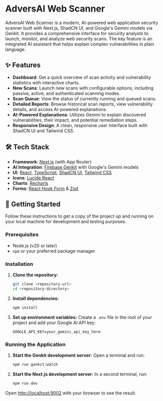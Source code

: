 # AdversAI Web Scanner

AdversAI Web Scanner is a modern, AI-powered web application security scanner built with Next.js, ShadCN UI, and Google's Gemini models via Genkit. It provides a comprehensive interface for security analysts to launch, monitor, and analyze web security scans. The key feature is an integrated AI assistant that helps explain complex vulnerabilities in plain language.

## ✨ Features

- **Dashboard**: Get a quick overview of scan activity and vulnerability statistics with interactive charts.
- **New Scans**: Launch new scans with configurable options, including passive, active, and authenticated scanning modes.
- **Scan Queue**: View the status of currently running and queued scans.
- **Detailed Reports**: Browse historical scan reports, view vulnerability details, and access AI-powered explanations.
- **AI-Powered Explanations**: Utilizes Gemini to explain discovered vulnerabilities, their impact, and potential remediation steps.
- **Responsive Design**: A clean, responsive user interface built with ShadCN UI and Tailwind CSS.

## 🛠️ Tech Stack

- **Framework**: [Next.js](https://nextjs.org/) (with App Router)
- **AI Integration**: [Firebase Genkit](https://firebase.google.com/docs/genkit) with Google's Gemini models
- **UI**: [React](https://react.dev/), [TypeScript](https://www.typescriptlang.org/), [ShadCN UI](https://ui.shadcn.com/), [Tailwind CSS](https://tailwindcss.com/)
- **Icons**: [Lucide React](https://lucide.dev/guide/packages/lucide-react)
- **Charts**: [Recharts](https://recharts.org/)
- **Forms**: [React Hook Form](https://react-hook-form.com/) & [Zod](https://zod.dev/)

## 🚀 Getting Started

Follow these instructions to get a copy of the project up and running on your local machine for development and testing purposes.

### Prerequisites

- Node.js (v20 or later)
- `npm` or your preferred package manager

### Installation

1.  **Clone the repository:**
    ```bash
    git clone <repository-url>
    cd <repository-directory>
    ```

2.  **Install dependencies:**
    ```bash
    npm install
    ```

3.  **Set up environment variables:**
    Create a `.env` file in the root of your project and add your Google AI API key:
    ```env
    GOOGLE_API_KEY=your_gemini_api_key_here
    ```

### Running the Application

1.  **Start the Genkit development server:**
    Open a terminal and run:
    ```bash
    npm run genkit:watch
    ```

2.  **Start the Next.js development server:**
    In a second terminal, run:
    ```bash
    npm run dev
    ```

Open [http://localhost:9002](http://localhost:9002) with your browser to see the result.
